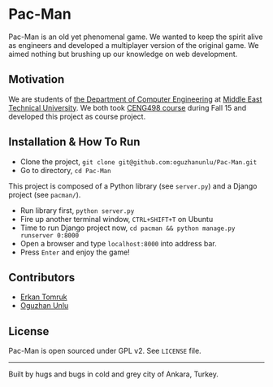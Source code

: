 # Pac-Man

Pac-Man is an old yet phenomenal game. We wanted to keep the spirit alive as engineers and developed a multiplayer version of the original game. We aimed nothing but brushing up our knowledge on web development.

## Motivation

We are students of [the Department of Computer Engineering](http://www.ceng.metu.edu.tr/) at [Middle East Technical University](http://www.metu.edu.tr/). We both took [CENG498 course](http://www.ceng.metu.edu.tr/course/ceng498/index) during Fall 15 and developed this project as course project.

## Installation & How To Run

- Clone the project, `git clone git@github.com:oguzhanunlu/Pac-Man.git`
- Go to directory, `cd Pac-Man`

This project is composed of a Python library (see `server.py`) and a Django project (see `pacman/`).

- Run library first, `python server.py`
- Fire up another terminal window, `CTRL+SHIFT+T` on Ubuntu
- Time to run Django project now, `cd pacman && python manage.py runserver 0:8000`
- Open a browser and type `localhost:8000` into address bar.
- Press `Enter` and enjoy the game!

## Contributors
- [Erkan Tomruk](https://github.com/erkantomruk)
- [Oguzhan Unlu](https://github.com/oguzhanunlu)

## License
Pac-Man is open sourced under GPL v2. See `LICENSE` file.
***
Built by hugs and bugs in cold and grey city of Ankara, Turkey.
